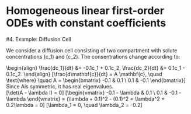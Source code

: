 # Homogeneous linear first-order ODEs with constant coefficients

#4. Example: Diffusion Cell

We consider a diffusion cell consisting of two compartment with solute concentrations (c_1) and (c_2).
The consentrations change according to:

\begin{align}
\frac{dc_1}{dt} &= -0.1c_1 + 0.1c_2, 
\frac{dc_2}{dt} &= 0.1c_1 - 0.1c_2.
\end{align}
[\frac{d\mathbf{c}}{dt} = A \mathbf{c}, \quad \text{where} \quad A = \begin{bmatrix} -0.1 & 0.1 \\ 0.1 & -0.1 \end{bmatrix}]
Since Ais symmetric, it has real eigenvalues.  
[\det(A - \lambda I) = 0]
[\begin{vmatrix} -0.1 - \lambda & 0.1 \ 0.1 & -0.1 - \lambda \end{vmatrix} = (\lambda + 0.1)^2 - (0.1)^2 = \lambda^2 + 0.2\lambda = 0]
[\lambda_1 = 0, \quad \lambda_2 = -0.2]

